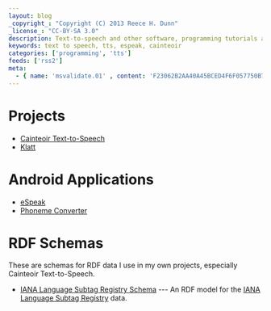 ```yaml
---
layout: blog
_copyright_: "Copyright (C) 2013 Reece H. Dunn"
_license_: "CC-BY-SA 3.0"
description: Text-to-speech and other software, programming tutorials and information.
keywords: text to speech, tts, espeak, cainteoir
categories: ['programming', 'tts']
feeds: ['rss2']
meta:
  - { name: 'msvalidate.01' , content: 'F23062B2AA40A45BCED4F6F057750B73' }
---
```


# Projects

*  [Cainteoir Text-to-Speech](/cainteoir)
*  [Klatt](/klatt)

# Android Applications

*  [eSpeak](/espeak-for-android)
*  [Phoneme Converter](/phoneme-converter)

# RDF Schemas

These are schemas for RDF data I use in my own projects, especially
Cainteoir Text-to-Speech.

*  [IANA Language Subtag Registry Schema](/schema/2013/iana) --- An RDF model for the
   [IANA Language Subtag Registry](http://www.iana.org/assignments/language-subtag-registry)
   data.
